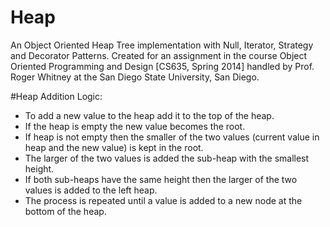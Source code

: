 Heap
====

An Object Oriented Heap Tree implementation with Null, Iterator, Strategy and Decorator Patterns.
Created for an assignment in the course Object Oriented Programming and Design [CS635, Spring 2014] handled by Prof. Roger Whitney at the San Diego State University, San Diego. 

#Heap Addition Logic:
* To add a new value to the heap add it to the top of the heap.
* If the heap is empty the new value becomes the root. 
* If heap is not empty then the smaller of the two values (current value in heap and the new value) is kept in the root.
* The larger of the two values is added the sub-heap with the smallest height. 
* If both sub-heaps have the same height then the larger of the two values is added to the left heap. 
* The process is repeated until a value is added to a new node at the bottom of the heap.
